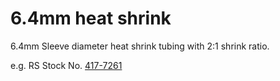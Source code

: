 # 6.4mm heat shrink

6.4mm Sleeve diameter heat shrink tubing with 2:1 shrink ratio.

e.g. RS Stock No. [417-7261](https://uk.rs-online.com/web/p/heat-shrink-cold-shrink-sleeves/4177261)

